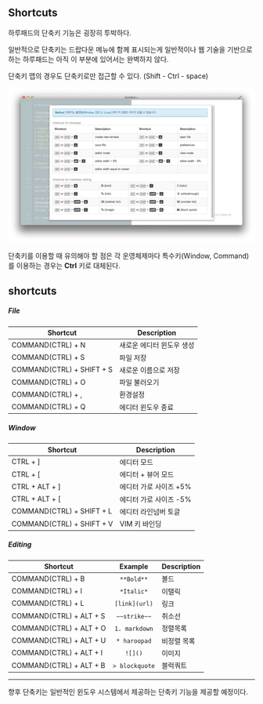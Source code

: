 ## Shortcuts

하루패드의 단축키 기능은 굉장히 투박하다. 

일반적으로 단축키는 드랍다운 메뉴에 함께 표시되는게 일반적이나 웹 기술을 기반으로 하는 하루패드는 아직 이 부분에 있어서는 완벽하지 않다.

단축키 맵의 경우도 단축키로만 접근할 수 있다.
(Shift - Ctrl - space)

![](images/shortcuts-0.png)

단축키를 이용할 때 유의해야 할 점은 각 운영체제마다 특수키(Window, Command) 를 이용하는 경우는 **Ctrl** 키로 대체된다.

## shortcuts

##### File

Shortcut                  | Description
--------------------------|-------------------
COMMAND(CTRL) + N         | 새로운 에디터 윈도우 생성
COMMAND(CTRL) + S         | 파일 저장
COMMAND(CTRL) + SHIFT + S | 새로운 이름으로 저장
COMMAND(CTRL) + O         | 파일 불러오기
COMMAND(CTRL) + ,         | 환경설정
COMMAND(CTRL) + Q         | 에디터 윈도우 종료

##### Window
Shortcut                  | Description
--------------------------|-------------------
CTRL + ]                  | 에디터 모드
CTRL + [                  | 에디터 + 뷰어 모드
CTRL + ALT + ]            | 에디터 가로 사이즈 +5%
CTRL + ALT + [            | 에디터 가로 사이즈 -5%
COMMAND(CTRL) + SHIFT + L | 에디터 라인넘버 토글
COMMAND(CTRL) + SHIFT + V | VIM 키 바인딩

##### Editing
Shortcut                | Example        | Description
------------------------|:--------------:|---------
COMMAND(CTRL) + B       | `**Bold**`     | 볼드
COMMAND(CTRL) + I       | `*Italic*`     | 이탤릭
COMMAND(CTRL) + L       | `[link](url)`  | 링크
COMMAND(CTRL) + ALT + S | `~~strike~~`   | 취소선
COMMAND(CTRL) + ALT + O | `1. markdown`  | 정렬목록
COMMAND(CTRL) + ALT + U | `* haroopad`   | 비정렬 목록
COMMAND(CTRL) + ALT + I | `![]()`        | 이미지
COMMAND(CTRL) + ALT + B | `> blockquote` | 블럭쿼트

---

향후 단축키는 일반적인 윈도우 시스템에서 제공하는 단축키 기능을 제공할 예정이다.
